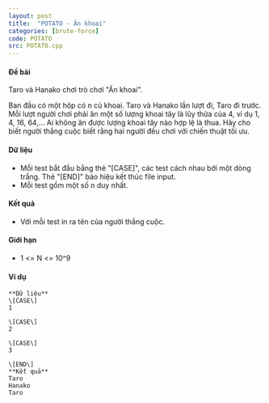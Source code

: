 ```yaml
---
layout: post
title:  "POTATO - Ăn khoai"
categories: [brute-force]
code: POTATO
src: POTATO.cpp
---
```




  

#### Đề bài

Taro và Hanako chơi trò chơi "Ăn khoai".

Ban đầu có một hộp có n củ khoai. Taro và Hanako lần lượt đi, Taro đi trước. Mỗi lượt người chơi phải ăn một số lượng khoai tây là lũy thừa của 4, ví dụ 1, 4, 16, 64,... Ai không ăn được lượng khoai tây nào hợp lệ là thua. Hãy cho biết người thắng cuộc biết rằng hai người đều chơi với chiến thuật tối ưu.

#### Dữ liệu

*   Mỗi test bắt đầu bằng thẻ "\[CASE\]", các test cách nhau bởi một dòng trắng. Thẻ "\[END\]" báo hiệu kết thúc file input.
*   Mỗi test gồm một số n duy nhất.

#### Kết quả

*   Với mỗi test in ra tên của người thắng cuộc.

#### Giới hạn

*   1 <= N <= 10^9

#### Ví dụ

```
**Dữ liệu**
\[CASE\]
1

\[CASE\]
2

\[CASE\]
3

\[END\]
**Kết quả**
Taro
Hanako
Taro

```

<!--more-->

